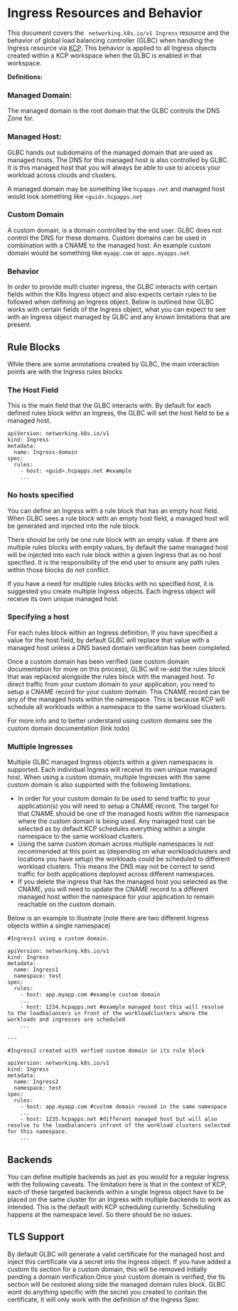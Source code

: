 # Ingress Resources and Behavior

This document covers the ``` networking.k8s.io/v1 Ingress``` resource and the behavior of global load balancing controller (GLBC) when handling the Ingress resource via [KCP](https://github.com/kcp-dev/kcp). This behavior is applied to all Ingress objects created within a KCP workspace when the GLBC is enabled in that workspace.

**Definitions:**
    
### Managed Domain:

The managed domain is the root domain that the GLBC controls the DNS Zone for. 

### Managed Host:
GLBC hands out subdomains of the managed domain that are used as managed hosts. The DNS for this managed host is also controlled by GLBC. It is this managed host that you will always be able to use to access your workload across clouds and clusters.

A managed domain may be something like ```hcpapps.net``` and managed host would look something like ```<guid>.hcpapps.net```

### Custom Domain

A custom domain, is a domain controlled by the end user. GLBC does not control the DNS for these domains. Custom domains can be used in combination with a CNAME to the managed host. 
An example custom domain would be something like ```myapp.com``` or ```apps.myapps.net```

### Behavior

In order to provide multi cluster ingress, the GLBC interacts with certain fields within the K8s Ingress object and also expects certain rules to be followed when defining an Ingress object. Below is outlined how GLBC works with certain fields of the Ingress object, what you can expect to see with an Ingress object managed by GLBC and any known limitations that are present.

## Rule Blocks

While there are some annotations created by GLBC, the main interaction points are with the Ingress rules blocks

### The Host Field

This is the main field that the GLBC interacts with. By default for each defined rules block withn an Ingress, the GLBC will set the host field to be a managed host.

```
apiVersion: networking.k8s.io/v1
kind: Ingress
metadata:
  name: Ingress-domain
spec:
  rules:
    - host: <guid>.hcpapps.net #example
    ...
```    


### No hosts specified
You can define an Ingress with a rule block that has an empty host field. When GLBC sees a rule block with an empty host field, a managed host will be generated and injected into the rule block. 

There should be only be one rule block with an empty value. If there are multiple rules blocks with empty values, by default the same managed host will be injected into each rule block within a given Ingress that as no host specified. It is the responsibility of the end user to ensure any path rules within those blocks do not conflict. 

If you have a need for multiple rules blocks with no specified host, it is suggested you create multiple Ingress objects. Each Ingress object will receive its own unique managed host.

### Specifying a host
For each rules block within an Ingress definition, If you have specified a value for the host field, by default GLBC will replace that value with a managed host unless a DNS based domain verification has been completed. 

Once a custom domain has been verified (see custom domain documentation for more on this process), GLBC will re-add the rules block that was replaced alongside the rules block with the managed host. To direct traffic from your custom domain to your application, you need to setup a CNAME record for your custom domain. This CNAME record can be any of the managed hosts within the namespace. This is because KCP will schedule all workloads within a namespace to the same workload clusters. 

For more info and to better understand using custom domains see the custom domain documentation (link todo) 


### Multiple Ingresses

Multiple GLBC managed Ingress objects within a given namespaces is supported. Each individual Ingress will receive its own unique managed host. 
When using a custom domain, multiple Ingresses with the same custom domain is also supported with the following limitations. 
- In order for your custom domain to be used to send traffic to your application(s) you will need to setup a CNAME record. The target for that CNAME should be one of the managed hosts within the namespace where the custom domain is being used. Any managed host can be selected as by default KCP schedules everything within a single namespace to the same workload clusters.
- Using the same custom domain across multiple namespaces is not recommended at this point as (depending on what workloadclusters and locations you have setup) the workloads could be scheduled to different workload clusters. This means the DNS may not be correct to send traffic for both applications deployed across different namespaces.
- If you delete the ingress that has the managed host you selected as the CNAME, you will need to update the CNAME record to a different managed host within the namespace for your application to remain reachable on the custom domain. 

Below is an example to illustrate (note there are two different Ingress objects within a single namespace)

```
#Ingress1 using a custom domain.

apiVersion: networking.k8s.io/v1
kind: Ingress
metadata:
  name: Ingress1
  namespace: test
spec:
  rules:
    - host: app.myapp.com #example custom domain
    ...    
    - host: 1234.hcpapps.net #example managed host this will resolve to the loadbalancers in front of the workloadclusters where the workloads and ingresses are scheduled
    ...

---

#Ingress2 created with verfied custom domain in its rule block

apiVersion: networking.k8s.io/v1
kind: Ingress
metadata:
  name: Ingress2
  namespace: test
spec:
  rules:
    - host: app.myapp.com #custom domain reused in the same namespace
    ...    
    - host: 1235.hcpapps.net #different managed host but will also resolve to the loadbalancers infront of the workload clusters selected for this namespace.
    ...
```


## Backends

You can define multiple backends as just as you would for a regular Ingress with the following caveats. The limitation here is that in the context of KCP, each of these targeted backends within a single Ingress object have to be placed on the same cluster for an Ingress with  multiple backends to work as intended. This is the default with KCP scheduling currently. Scheduling happens at the namespace level. So there should be no issues. 



## TLS Support

By default GLBC will generate a valid certificate for the managed host and inject this certificate via a secret into the Ingress object.
If you have added a custom tls section for a custom domain, this will be removed initially pending a domain verification.Once your custom domain is verified, the tls section will be restored along side the managed domain rules block. GLBC wont do anything specific with the secret you created to contain the certificate, it will only work with the definition of the Ingress Spec
